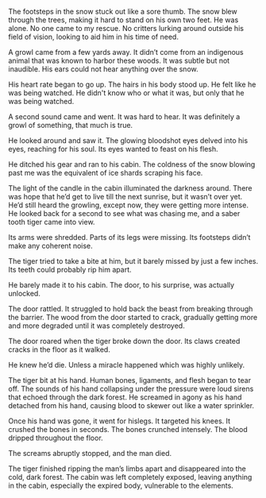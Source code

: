 The footsteps in the snow stuck out like a sore thumb. The snow blew through the trees, making it hard to stand on his own two feet. He was alone. No one came to my rescue. No critters lurking around outside his  field of vision, looking to aid him in his time of need. 

A growl came from a few yards away. It didn’t come from an indigenous animal that was known to harbor these woods. It was subtle but not inaudible. His  ears could not hear anything over the snow. 

His  heart rate began to go up. The hairs in his  body stood up. He felt like he was being watched. He didn't know who or what  it was, but only that he was being watched.

A second sound came and went. It was hard to hear.  It was definitely a growl of something, that much is true. 

He looked around and saw it. The glowing bloodshot eyes delved into his  eyes, reaching for his  soul. Its eyes wanted to feast on his flesh.

He ditched his  gear and ran to his cabin. The coldness of the snow blowing past me was the equivalent of ice shards scraping his  face.

The light of the candle in the cabin illuminated the darkness around. There was hope that he’d  get to live till the next sunrise, but it wasn’t over yet. He’d   still heard the growling, except now, they were getting more intense. He looked back for a second to see what was chasing me, and a saber tooth tiger came into view.

 Its arms were shredded. Parts of its legs were missing. Its footsteps didn’t make any coherent noise. 

The tiger tried to take a bite at him, but it barely missed by just a few inches. Its teeth could probably rip him apart.

He barely made it to his cabin. The door, to his surprise, was actually unlocked. 

The door rattled. It struggled to hold back the beast from breaking through the barrier. The wood from the door started to crack, gradually getting more and more  degraded until it was completely destroyed. 

The door roared when the tiger broke down the door. Its claws created cracks in the floor as it walked. 

He knew he’d  die. Unless a miracle happened which was highly unlikely.

The tiger bit at his hand. Human bones, ligaments, and flesh began to tear off. The sounds of his  hand collapsing under the pressure were loud sirens that echoed through the dark forest. He screamed in agony as his hand detached from his hand, causing blood to skewer out like a water sprinkler.

Once his hand was gone, it went for hislegs. It targeted his knees. It crushed the bones in seconds. The bones crunched intensely. The blood dripped throughout the floor. 

The screams abruptly stopped, and the man died. 

The tiger finished ripping the man’s limbs apart and disappeared into the cold, dark forest. The cabin was left completely exposed, leaving anything in the cabin, especially the expired body, vulnerable to the elements.




